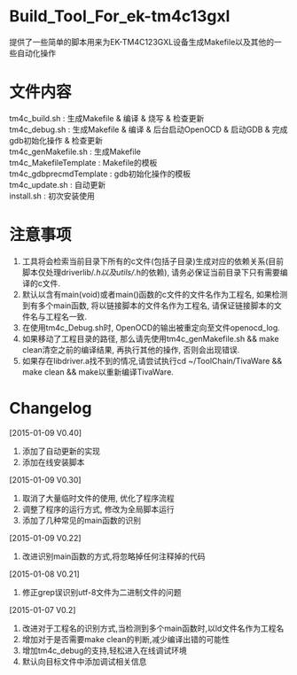 # Build_Tool_For_ek-tm4c13gxl
提供了一些简单的脚本用来为EK-TM4C123GXL设备生成Makefile以及其他的一些自动化操作</br>

# 文件内容
tm4c_build.sh : 生成Makefile & 编译 & 烧写 & 检查更新</br>
tm4c_debug.sh : 生成Makefile & 编译 & 后台启动OpenOCD & 启动GDB & 完成gdb初始化操作 & 检查更新</br>
tm4c_genMakefile.sh : 生成Makefile</br>
tm4c_MakefileTemplate : Makefile的模板</br>
tm4c_gdbprecmdTemplate : gdb初始化操作的模板</br>
tm4c_update.sh : 自动更新</br>
install.sh : 初次安装使用</br>

# 注意事项
1.	工具将会检索当前目录下所有的c文件(包括子目录)生成对应的依赖关系(目前脚本仅处理driverlib/*.h以及utils/*.h的依赖), 请务必保证当前目录下只有需要编译的c文件.
2.	默认以含有main(void)或者main()函数的c文件的文件名作为工程名, 如果检测到有多个main函数, 将以链接脚本的文件名作为工程名, 请保证链接脚本的文件名与工程名一致.
3.	在使用tm4c_Debug.sh时, OpenOCD的输出被重定向至文件openocd_log.
4.	如果移动了工程目录的路径, 那么请先使用tm4c_genMakefile.sh && make clean清空之前的编译结果, 再执行其他的操作, 否则会出现错误.
5.	如果存在libdriver.a找不到的情况,请尝试执行cd ~/ToolChain/TivaWare && make clean && make以重新编译TivaWare.

# Changelog
[2015-01-09	V0.40]</br>
1.	添加了自动更新的实现</br>
2.	添加在线安装脚本</br>

[2015-01-09	V0.30]</br>
1.	取消了大量临时文件的使用, 优化了程序流程</br>
2.	调整了程序的运行方式, 修改为全局脚本运行</br>
3.	添加了几种常见的main函数的识别

[2015-01-09	V0.22]</br>
1.	改进识别main函数的方式,将忽略掉任何注释掉的代码</br>

[2015-01-08	V0.21]</br>
1.	修正grep误识别utf-8文件为二进制文件的问题</br>

[2015-01-07	V0.2]</br>
1.	改进对于工程名的识别方式,当检测到多个main函数时,以ld文件名作为工程名</br>
2.	增加对于是否需要make clean的判断,减少编译出错的可能性</br>
3.	增加tm4c_debug的支持,轻松进入在线调试环境</br>
4.	默认向目标文件中添加调试相关信息</br>